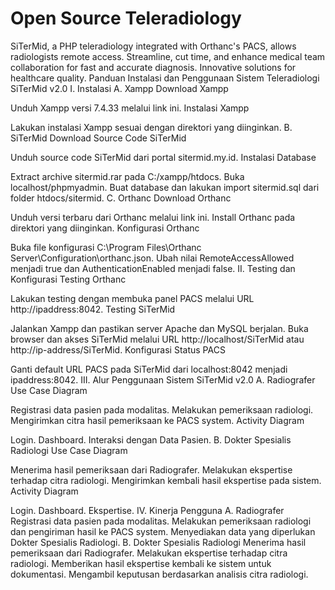 # Open Source Teleradiology
SiTerMid, a PHP teleradiology integrated with Orthanc's PACS, allows radiologists remote access. Streamline, cut time, and enhance medical team collaboration for fast and accurate diagnosis. Innovative solutions for healthcare quality.
Panduan Instalasi dan Penggunaan Sistem Teleradiologi SiTerMid v2.0
I. Instalasi
A. Xampp
Download Xampp

Unduh Xampp versi 7.4.33 melalui link ini.
Instalasi Xampp

Lakukan instalasi Xampp sesuai dengan direktori yang diinginkan.
B. SiTerMid
Download Source Code SiTerMid

Unduh source code SiTerMid dari portal sitermid.my.id.
Instalasi Database

Extract archive sitermid.rar pada C:/xampp/htdocs.
Buka localhost/phpmyadmin.
Buat database dan lakukan import sitermid.sql dari folder htdocs/sitermid.
C. Orthanc
Download Orthanc

Unduh versi terbaru dari Orthanc melalui link ini.
Install Orthanc pada direktori yang diinginkan.
Konfigurasi Orthanc

Buka file konfigurasi C:\Program Files\Orthanc Server\Configuration\orthanc.json.
Ubah nilai RemoteAccessAllowed menjadi true dan AuthenticationEnabled menjadi false.
II. Testing dan Konfigurasi
Testing Orthanc

Lakukan testing dengan membuka panel PACS melalui URL http://ipaddress:8042.
Testing SiTerMid

Jalankan Xampp dan pastikan server Apache dan MySQL berjalan.
Buka browser dan akses SiTerMid melalui URL http://localhost/SiTerMid atau http://ip-address/SiTerMid.
Konfigurasi Status PACS

Ganti default URL PACS pada SiTerMid dari localhost:8042 menjadi ipaddress:8042.
III. Alur Penggunaan Sistem SiTerMid v2.0
A. Radiografer
Use Case Diagram

Registrasi data pasien pada modalitas.
Melakukan pemeriksaan radiologi.
Mengirimkan citra hasil pemeriksaan ke PACS system.
Activity Diagram

Login.
Dashboard.
Interaksi dengan Data Pasien.
B. Dokter Spesialis Radiologi
Use Case Diagram

Menerima hasil pemeriksaan dari Radiografer.
Melakukan ekspertise terhadap citra radiologi.
Mengirimkan kembali hasil ekspertise pada sistem.
Activity Diagram

Login.
Dashboard.
Ekspertise.
IV. Kinerja Pengguna
A. Radiografer
Registrasi data pasien pada modalitas.
Melakukan pemeriksaan radiologi dan pengiriman hasil ke PACS system.
Menyediakan data yang diperlukan Dokter Spesialis Radiologi.
B. Dokter Spesialis Radiologi
Menerima hasil pemeriksaan dari Radiografer.
Melakukan ekspertise terhadap citra radiologi.
Memberikan hasil ekspertise kembali ke sistem untuk dokumentasi.
Mengambil keputusan berdasarkan analisis citra radiologi.
